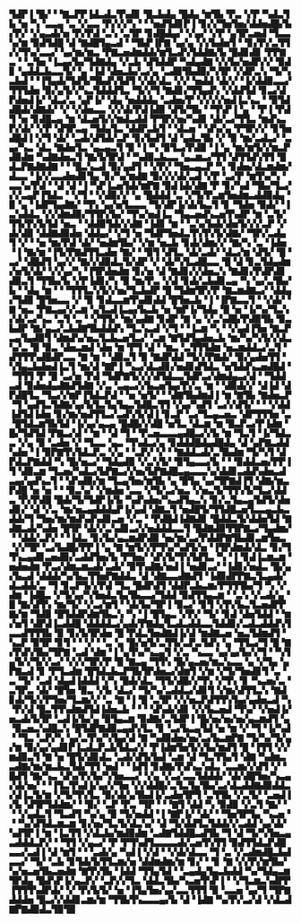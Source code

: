 ▜▟▛▐▝█▞▝▝▇▃▛▛▐▟▃▟▃▜▚▟▊▝█▃▙▟▄▝█▟▄▝▆▜▙▝▛▃▝▞▛▝▚▟▃▜▙▝▅▝▚▝▃▃▄▝▃▝▞▃▃▝▛▞▞▞▚▝▝▝▅▟▜▟▊▛▐▝▊▞▞▜▅▜▅▞▟▟▅▟█▞▙▞▛▞▝▞▄▃▟▞▅▝▛▞▛▟▝▃▚▝▃▜▛▝▊▟█▟▄▞▝▞▄▞▝▞▛▝▄▜▛▃▅▟▝▜▃▃▚▞▆▝▉▟▜▟█▝▟▝▇▟█▜▄▃▟▝▝▜▙▛▐▛▇▝▄▞▄▝▞▞▙▟▅▜▝▝▊▞▛▞▃▜▜▞▞▜▚▞▃▃▞▝▄▞▆▞▆▃▝▛▇▃▅▟▆▟▟▞▆▜▃▟▚▜▟▟▇▞▙▝█▟▊▟▊▝▛▛▇▃▝▝▃▜▅▝▐▃▄▞▙▞▜▟▇▟▄▝▞▃▙▝▟▜▟▟▛▝▚▟▄▟▇▝▞▞▙▞▅▟▛▞▞▝▉▟▊▝▄▟▟▃▙▃▃▜▞▝▄▝▐▟▝▟▅▃▙▞▃▞▄▝▃▟▉▜▙▟▉▞▚▜▛▝▞▟▛▃▚▝▜▞▚▃▙▟▝▝▐▜▄▟▞▜▟▜▞▜▙▟▚▜▟▜▝▞▟▞▟▃▝▞▞▝▅▟▟▝▟▞▞▝▐▞▟▟▉▃▃▞▜▜▜▟▅▝▉▞▄▜▞▞▚▃▜▟▟▟▜▃▝▜▞▞▜▝▇▟▊▞▜▜▄▟▚▝▞▟▟▜▟▝▊▃▞▟▛▟▅▟▐▞▝▟▃▞▃▝▄▛▐▞▝▟▄▝▅▟▟▟▄▝▃▟▅▞▛▝▞▞▞▞▅▟▐▃▚▃▝▝▉▜▟▟█▟▞▟▇▟▞▝▞▝▞▟▅▃▃▝▞▞▟▞▛▟▐▟▉▝▟▜▞▜▙▝▝▜▚▛▐▝▄▝▝▛▐▝▛▟▜▝▅▝▊▟█▃▄▝▆▝▟▃▅▜▞▞▆▟▃▟▟▝▛▜▛▞▅▞▚▟▊▝▟▞▃▞▜▜▃▝▆▟▚▃▛▞▟▞▝▞▛▝▟▜▛▃▄▝▜▟▄▜▃▝▟▟▛▃▙▜▝▝▟▃▅▝▝▟▚▞▄▝▛▜▛▞▞▝▊▜▅▟█▟▐▝▞▜▝▟▞▝▃▟▞▟▜▟▞▃▛▝▊▞▙▟▜▝▟▝▄▟▃▜▙▝▞▝▉▝▆▞▃▟▃▞▝▃▄▞▚▃▝▟▃▝▇▟▅▜▃▝▄▃▄▃▜▝▉▝▐▝▚▝▉▜▃▞▛▟▉▝▐▝▄▝▆▞▆▜▞▞▆▃▛▟▉▟▆▝▚▟▇▟▅▃▜▝▇▞▙▜▛▟▝▝▚▟▉▃▙▃▃▝▄▃▆▃▞▜▜▝▟▜▜▟▚▜▜▝█▟▃▛▇▟▇▟▇▝▝▝█▃▚▃▟▝▉▞▄▟▜▝▝▞▛▞▝▜▅▃▄▃▛▝▚▝▊▟▅▞▟▃▆▟▆▞▟▃▃▝▐▞▞▃▃▟▅▟▊▜▄▝▊▞▚▞▆▟▇▝▉▞▞▞▟▞▃▟▝▞▛▝▃▞▛▝▆▜▚▞▚▝▃▃▚▞▛▟▝▝▟▝▟▝▐▝▚▛▐▃▅▜▟▞▆▛▇▝▉▟▐▟▞▟▇▝▛▝▊▞▚▟▝▜▙▞▜▃▞▞▞▃▄▛▐▜▟▃▝▝▞▜▝▝▞▟▉▞▞▝▄▝█▟▟▟▝▃▝▞▜▞▛▃▆▜▅▟▆▃▟▟▉▟▄▝▉▝▄▝▐▟▛▜▄▟▇▞▝▜▚▝▄▞▅▜▃▃▃▝▜▞▟▛▐▞▟▞▙▃▜▝▊▝▜▟▅▝▉▟▞▝▐▃▚▟▟▃▝▞▞▟▆▟▉▞▜▜▛▞▙▞▝▜▚▞▅▟▐▃▝▜▄▃▅▟▚▃▅▜▚▟▛▝▆▝▃▜▞▜▜▞▛▞▙▜▟▝▅▃▝▝▟▟▉▜▟▞▞▟▇▝▐▟▊▝▆▝▝▃▚▞▙▟▞▟▅▜▞▞▞▃▛▝▞▟▞▟▉▝▟▟▇▟▉▟▅▝▟▟▄▞▝▞▜▝▅▝▜▟▛▜▅▟▃▜▚▜▚▜▞▟▇▞▝▜▛▞▃▟▄▜▝▞▝▝▅▝▆▞▛▟▝▟▞▝▅▟▆▜▙▞▝▞▆▝▅▃▙▝▊▟▞▟▆▞▞▝▇▞▚▝▃▝▐▟▅▝▐▝▇▞▆▝▐▜▞▛▇▟▜▜▃▟▅▝▇▞▝▝▉▜▝▟▜▃▝▟▞▃▟▞▝▟▃▞▆▝▟▜▞▝█▝▃▞▝▟█▟▜▝▄▞▞▝▇▞▞▟▉▟▃▜▞▟▛▝▞▝▟▞▚▜▃▟█▃▃▝█▝▟▝▊▃▜▟▄▟▆▞▅▜▞▟▞▝▞▞▄▞▚▝▐▜▛▟▅▟▆▝▊▞▅▝▟▝▇▟▊▞▞▟▅▃▚▝▇▟▊▞▛▟▛▟▊▟▉▃▜▝▜▜▙▞▙▝▞▛▐▟▊▞▚▝▉▝▆▞▛▃▝▞▟▝▊▟▞▃▙▟▊▃▄▝▚▝▄▞▃▜▙▞▙▝▝▟▄▝▆▝▝▝▜▜▜▃▚▜▞▞▅▞▜▃▙▟▛▝█▝▜▟▆▜▛▞▛▝▇▃▆▟▇▃▞▝▟▟▄▞▜▟▉▝█▜▅▃▃▝▞▝▉▝▊▟▃▃▆▜▚▟▊▟▟▝█▜▅▃▙▝▐▝▐▛▇▃▃▜▝▝▞▟▞▝▇▝▅▃▝▛▇▃▄▞▞▃▆▝▄▜▃▟▐▃▄▞▙▃▙▝▅▝▆▛▐▞▜▟▄▝█▝▅▝▐▞▚▞▜▃▚▞▟▞▃▞▚▃▝▃▜▝▃▝▝▞▜▜▞▝▆▞▄▟▇▝▊▟▛▝▇▝▄▝▞▃▚▟█▞▛▟▉▜▙▝▉▃▙▟▛▝▇▞▄▃▞▃▙▟▇▜▙▟▟▟▚▝▜▃▚▃▟▝▞▜▝▝▐▃▆▝▚▝▝▞▄▟▐▜▅▝▇▃▛▃▄▜▄▟▉▜▝▟▆▟▚▞▅▃▜▃▙▃▅▜▃▞▝▃▆▝▇▜▟▜▄▟▅▃▙▝▆▞▚▞▚▜▞▞▟▃▚▞▃▝▉▝▉▃▝▟▅▃▆▟▝▟▅▝▆▝▛▜▝▟▝▝▆▃▝▃▜▜▜▟▆▝▅▃▆▟▟▃▞▃▜▝▟▜▜▜▚▟█▟▛▃▃▝▇▝▆▝▝▟▉▃▜▝▉▝▇▟▛▟▟▝▜▞▞▛▇▟▞▝▉▞▄▟▅▜▜▝▚▜▄▃▙▟▅▟▐▃▜▝▆▞▟▝▇▛▐▝▚▃▞▟▃▟▊▞▅▟▊▟▜▟▃▝▅▜▟▟▚▃▅▟█▟▝▝▜▜▜▝▛▝█▝▃▞▅▝▛▟▝▜▟▛▇▜▞▞▞▟▜▟▃▃▜▟▛▃▞▟▆▟▄▃▞▟▝▝▜▟▟▃▟▝▉▟▅▟▄▟▇▟▜▟▇▝▞▃▝▃▄▃▞▞▙▃▅▜▄▞▛▞▃▝▆▝▝▟▉▟▞▞▝▟▐▟▝▟▛▟█▜▃▝▜▃▞▞▆▛▐▜▟▃▛▟▝▝▅▝▅▜▞▝▝▟▇▜▙▟▆▟▐▝▆▝▇▜▙▝▇▟▅▃▛▝▜▝▄▟▜▃▜▟▇▞▄▞▙▜▃▜▄▜▄▃▜▟█▃▜▜▝▞▄▞▚▟▜▝▃▞▞▟▜▞▝▝▝▞▟▟▐▟▜▟▐▟▅▝▊▞▆▞▅▟▜▜▃▞▃▟▚▜▞▟▐▝▊▃▛▝▃▞▜▃▄▃▅▃▝▟▛▜▜▜▅▝▃▝█▜▟▃▆▜▙▜▟▝▐▞▄▞▄▃▄▝█▟█▞▞▟█▝▅▜▃▝▟▃▆▝▆▝█▃▛▃▞▛▐▟▆▝█▞▜▟▜▟▝▛▇▃▞▟▝▝▆▝▝▟▝▜▝▝▛▃▅▃▃▃▄▟█▃▞▞▙▝▆▝▜▃▜▝▐▞▜▟▃▃▝▞▄▝▉▝▃▟▅▝▞▝▜▃▃▝▄▃▝▜▚▟▃▞▄▝▊▟▟▟█▟▄▟█▟▄▝▟▝▄▛▇▃▟▟▚▟▅▝▐▝▉▛▇▜▚▜▟▃▛▃▝▞▄▝▝▃▛▞▝▞▝▝▇▟▟▃▟▞▃▜▙▟▆▝▜▞▚▜▝▟▛▟▃▛▇▟▟▝▚▝█▞▅▃▞▝▜▟▄▟▉▝▞▃▚▜▞▝▉▜▄▃▃▞▙▝▝▝▉▟▟▃▅▞▛▛▐▜▝▟▉▃▆▝▜▃▅▞▚▟▃▞▙▛▇▃▞▞▅▞▙▛▇▟█▃▄▃▃▃▚▞▟▟▊▃▟▟▚▟▅▃▟▃▄▞▄▟▚▃▜▝▝▟▚▟▉▞▆▝▜▃▄▜▅▞▆▜▙▝▄▝█▜▄▝▄▞▜▛▇▟▐▜▝▟▇▞▆▃▛▟█▝▅▝▅▝▝▝▉▃▚▞▝▞▆▟▅▝▃▃▝▞▜▞▃▞▅▃▝▞▅▃▜▞▜▜▚▜▞▜▃▞▟▟▃▝▛▞▛▟█▝█▟▞▜▞▜▟▛▐▞▙▝▚▟▚▟▅▞▚▃▟▜▄▃▚▝▊▞▃▜▄▃▄▜▟▜▞▟▅▟▊▞▝▟▝▞▃▝▆▞▅▃▄▟▟▟▄▛▐▞▄▟▝▟▇▃▜▝▅▟█▜▞▜▜▟█▃▅▜▃▃▄▃▙▃▟▟▞▜▝▜▅▞▆▞▆▟▚▟▚▟▊▃▅▝▞▃▝▝▛▟█▟▐▟▇▟▊▝█▟▟▃▜▞▟▟▅▜▟▝▇▟▇▃▟▞▚▟▅▝█▜▛▝▟▞▞▃▚▟▊▃▞▞▅▟▟▟▃▃▜▝█▟▇▟▉▜▜▛▇▃▞▜▄▟▆▞▝▝▟▟▞▃▛▞▝▝▐▟▃▝▊▞▙▞▄▃▆▟▛▟▉▝▅▞▆▞▃▞▛▟▟▛▇▜▙▟▊▃▆▜▅▃▝▞▞▜▛▝▃▞▙▟█▞▛▛▐▝▄▝▇▝▆▜▞▞▛▜▚▞▚▟▜▞▅▝▐▜▛▟▆▟▞▟▃▝▊▞▜▜▚▃▄▟▊▃▅▟▉▞▃▟▟▜▅▞▙▝▛▜▅▞▝▟▚▜▞▜▚▜▟▜▃▝▚▝▐▝▊▟▐▃▆▃▆▝▅▟▅▟▆▝▛▃▞▟▆▃▆▃▟▞▃▟▞▝▉▜▚▟▇▞▅▟▐▝▅▟▊▃▞▝▐▟▊▞▅▟▃▝█▞▄▞▙▃▟▝▟▟▟▞▚▞▙▃▜▜▅▛▇▟▟▃▝▟▝▟▇▃▃▟▇▟▜▝▐▟▉▟▛▛▇▃▜▃▄▟▞▟▃▟▟▞▃▝▜▝▊▃▛▜▞▞▛▟▝▜▃▝█▟▛▟▜▝▟▟▛▃▙▃▆▞▛▜▜▜▙▞▜▝▚▝▞▟▆▝▐▟█▃▝▞▜▞▄▞▚▜▅▟▃▜▄▜▙▃▃▞▜▟▟▝▉▟▜▜▄▃▆▝▝▃▚▝▞▃▟▞▄▝█▝▇▞▟▜▚▝▆▞▜▞▝▞▃▞▆▜▝▝▟▞▙▞▜▛▐▝▉▃▞▝▊▜▝▞▛▞▙▃▜▃▅▟▛▛▇▞▆▝▜▟▉▝█▜▟▟▛▟▆▜▙▃▚▝▚▝▐▝█▜▄▃▝▞▛▞▝▜▞▝▊▟▝▟▅▜▟▟▝▝▆▞▅▜▝▟▛▟▐▃▟▟█▝▟▟▟▟▃▞▄▟▞▛▇▟▄▜▃▟▃▟▟▃▃▜▟▟▊▞▃▟▃▟▟▟▚▜▃▃▟▜▜▜▙▝▉▝▊▞▙▜▛▟▅▝█▝▛▟▃▜▅▟▇▟▐▞▟▝▆▟▇▃▅▝▅▃▜▟▆▟▜▝▚▃▛▝▉▜▛▝▊▜▝▝▝▞▝▝▃▝▄▝█▞▅▜▞▃▜▜▞▃▛▃▜▟▚▝▄▝▜▜▃▞▜▝█▝▇▞▛▟▚▜▙▞▜▛▇▝▃▟▝▟▆▝▐▝▄▜▚▞▚▃▄▜▝▞▃▝▚▃▃▝▄▞▄▞▙▞▞▜▝▝▚▜▄▜▞▞▜▞▞▃▞▝▞▞▞▜▛▞▛▝█▝▇▃▄▝▜▜▚▝█▞▄▃▅▞▆▃▚▃▃▝▄▝▞▜▄▝▄▛▇▃▟▝▊▝▛▜▃▟▆▝█▜▟▃▙▃▛▜▙▜▛▟▅▃▞▟▆▜▝▞▆▝▞▜▞▜▅▟▊▜▝▃▝▃▝▜▞▝▃▟▝▟▄▟▐▟▟▟▝▞▚▝█▟▞▟▃▝▜▜▞▟█▞▞▜▚▝▞▜▚▝▊▝▚▃▅▞▃▝▃▜▛▃▝▟▞▝█▜▅▝▉▃▝▞▙▝▟▃▞▝▜▞▚▞▃▟▟▃▞▟▊▜▝▞▆▞▟▜▜▃▚▝▇▟▊▟▞▜▞▞▛▜▅▞▜▃▆▞▞▝▃▝▇▝▐▝█▝▃▜▛▝▞▞▅▃▛▟▜▜▚▜▄▞▄▟▅▃▟▝▚▝▛▞▟▝█▃▜▜▚▟▆▟▜▟▐▟▅▃▙▝▝▝▝▟▚▟▞▟▊▝▞▞▙▃▅▟▝▜▚▞▝▞▅▟▐▞▅▃▟▞▙▜▛▝▃▟▐▞▙▞▄▝▉▜▄▃▆▝▉▟▇▞▃▜▟▛▐▝█▞▅▞▅▞▅▞▄▃▆▟▜▝▄▝▉▃▅▃▚▟█▃▚▝█▜▟▛▇▟▉▃▄▟▚▜▃▝▊▝▃▞▙▃▄▜▟▝▅▝▆▝▞▝▜▝▐▞▚▟▝▝▜▃▝▃▛▞▚▝▄▞▃▜▚▞▚▜▄▞▟▝▇▝▚▟▉▟▅▞▅▞▃▞▙▃▆▛▇▝▜▞▚▞▜▞▄▞▆▝▉▞▄▞▄▟▊▛▐▃▟▃▛▃▙▜▟▃▞▞▝▛▐▟▆▜▅▜▞▞▙▞▆▟▜▝█▝▐▜▜▝▞▞▆▟▉▃▜▝▇▝▅▝█▜▞▟▊▟▃▝▃▟▞▟▜▞▙▟▝▃▆▝▟▝▜▃▜▜▄▜▝▟▇▝▚▟▆▃▃▟▇▞▆▞▆▃▙▃▜▟▞▜▜▝▅▟▝▝▐▟▜▝▊▟▇▞▛▟▚▃▚▟▃▝▃▃▆▞▞▟▜▝▞▝█▟▜▝▇▞▚▃▝▟▚▞▛▞▙▞▚▜▅▃▃▞▝▞▄▝▞▃▞▃▃▜▟▟▟▞▝▟▞▟█▜▅▞▚▃▄▞▟▞▅▞▝▝▐▜▃▜▚▟▐▞▄▞▞▜▅▝▞▞▟▟█▞▃▜▃▜▄▜▙▞▃▞▟▃▟▟▇▟▉▟▟▃▞▟▐▃▜▞▆▝▞▜▞▜▚▜▃▝▉▞▟▞▄▜▙▟▐▞▃▟▅▜▛▜▝▃▜▜▙▝▞▃▜▞▝▃▅▟▐▞▙▝▟▜▛▜▟▟▆▞▝▝▉▞▝▃▛▝▛▃▝▜▛▝▝▝▇▜▝▟▟▝▚▝▉▟▉▝▞▃▜▝▇▞▝▝▝▞▄▟▃▜▝▜▃▟▜▝▚▞▄▝▉▝▜▞▅▟▟▝▐▝▇▛▐▞▝▟▞▝▝▜▅▜▛▜▄▝▚▃▅▝▝▝▚▞▟▜▟▃▆▃▆▝▊▞▅▞▜▃▜▞▟▃▚▞▝▟▝▜▞▟▟▜▃▜▟▟▞▞▃▟▟▝▄▞▟▞▚▟▜▛▐▝▆▝▐▃▜▜▝▞▟▃▙▞▆▟▉▟▆▝▃▟▇▜▟▟█▃▟▜▙▝▜▝▟▝▜▞▚▜▅▃▄▃▟▟▟▃▛▞▝▝▜▜▝▞▄▃▞▝▛▝▛▜▚▟▜▃▃▃▃▟▞▃▅▜▚▜▜▝▉▟▜▜▟▃▛▟█▃▃▞▃▟▐▝▟▝▆▜▝▝▝▃▟▞▄▝▚▟▐▝▞▟▝▝▞▟▞▟▃▃▝▜▝▃▝▞▃▟▆▟█▃▙▟▃▃▞▝▜▞▝▃▙▝▊▜▟▞▙▜▜▃▆▞▅▝▟▟▆▟▆▞▆▝▊▞▝▝▊▝▇▝▞▞▛▞▆▜▙▞▚▞▅▃▅▜▙▃▅▟▆▝▇▜▚▜▙▝▐▟▟▝▜▜▄▜▟▝▝▃▄▟▄▜▄▃▙▟▟▝▚▞▜▟▄▃▆▜▛▟▄▝█▟▚▛▐▞▄▃▛▞▝▃▛▞▞▜▃▝▟▟▃▜▙▞▚▃▅▜▚▛▐▝▝▞▜▃▆▃▚▟▛▛▐▜▜▜▚▟▛▟▞▝▞▝▛▞▙▜▞▝▅▝▐▜▄▜▅▞▄▞▃▃▜▜▜▝▉▝▃▃▅▝▄▞▜▝▜▛▇▟▟▟▅▝█▃▞▞▟▟▊▃▆▞▆▝▜▜▙▜▚▃▃▃▄▞▙▝▟▝▐▟▇▝▚▞▛▞▃▞▟▝▞▟▃▟▇▛▇▟▉▟▃▜▉▜▉

